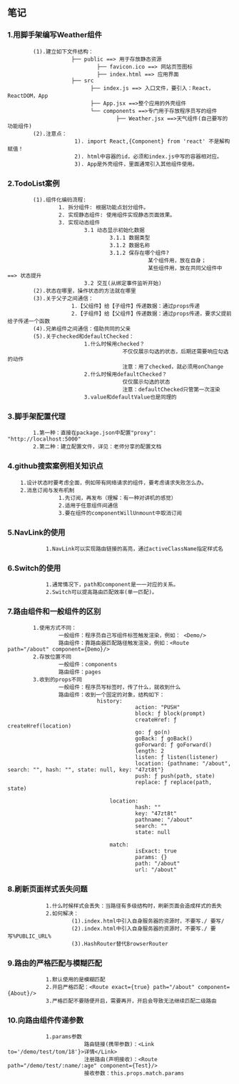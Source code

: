 ## 笔记

### 1.用脚手架编写Weather组件
			(1).建立如下文件结构：
						├── public ==> 用于存放静态资源
								├── favicon.ico ==> 网站页签图标
								├── index.html ==> 应用界面
						├── src
							  ├── index.js ==> 入口文件，要引入：React，ReactDOM，App
							  ├── App.jsx ==>整个应用的外壳组件
							  └── components ==>专门用于存放程序员写的组件
									  ├── Weather.jsx ==>天气组件(自己要写的功能组件)
			(2).注意点：
						 1). import React,{Component} from 'react' 不是解构赋值！
						 2). html中容器的id，必须和index.js中写的容器相对应。
						 3). App是外壳组件，里面通常引入其他组件使用。

### 2.TodoList案例
			(1).组件化编码流程:
					1. 拆分组件: 根据功能点划分组件。
					2. 实现静态组件: 使用组件实现静态页面效果。
					3. 实现动态组件
							3.1 动态显示初始化数据
									3.1.1 数据类型
									3.1.2 数据名称
									3.1.2 保存在哪个组件?
												某个组件用，放在自身；
												某些组件用，放在共同父组件中 ==> 状态提升
							3.2 交互(从绑定事件监听开始)
			(2).状态在哪里，操作状态的方法就在哪里
			(3).关于父子之间通信：
						1.【父组件】给【子组件】传递数据：通过props传递
						2.【子组件】给【父组件】传递数据：通过props传递，要求父提前给子传递一个函数
			(4).兄弟组件之间通信：借助共同的父亲
			(5).关于checked和defaultChecked：
							1.什么时候用checked？
										不仅仅展示勾选的状态，后期还需要响应勾选的动作
										注意：用了checked，就必须用onChange
							2.什么时候用defaultChecked？
										仅仅展示勾选的状态
										注意：defaultChecked只管第一次渲染
							3.value和defaultValue也是同理的

												

### 3.脚手架配置代理
			1.第一种：直接在package.json中配置"proxy": "http://localhost:5000"
			2.第二种：建立配置文件，详见：老师分享的配置文档

### 4.github搜索案例相关知识点
		1.设计状态时要考虑全面，例如带有网络请求的组件，要考虑请求失败怎么办。
		2.消息订阅与发布机制
					1.先订阅，再发布（理解：有一种对讲机的感觉）
					2.适用于任意组件间通信
					3.要在组件的componentWillUnmount中取消订阅		

### 5.NavLink的使用
				1.NavLink可以实现路由链接的高亮，通过activeClassName指定样式名

### 6.Switch的使用
				1.通常情况下，path和component是一一对应的关系。
				2.Switch可以提高路由匹配效率(单一匹配)。

### 7.路由组件和一般组件的区别
			1.使用方式不同：
					一般组件：程序员自己写组件标签触发渲染，例如： <Demo/>
					路由组件：靠路由器匹配路径触发渲染，例如：<Route path="/about" component={Demo}/>
			2.存放位置不同
					一般组件：components
					路由组件：pages
			3.收到的props不同
					一般组件：程序员写标签时，传了什么，就收到什么
					路由组件：收到一个固定的对象，结构如下：
								history:
											action: "PUSH"
											block: ƒ block(prompt)
											createHref: ƒ createHref(location)
											go: ƒ go(n)
											goBack: ƒ goBack()
											goForward: ƒ goForward()
											length: 2
											listen: ƒ listen(listener)
											location: {pathname: "/about", search: "", hash: "", state: null, key: "47zt8t"}
											push: ƒ push(path, state)
											replace: ƒ replace(path, state)

									location:
											hash: ""
											key: "47zt8t"
											pathname: "/about"
											search: ""
											state: null

									match:
											isExact: true
											params: {}
											path: "/about"
											url: "/about"

### 8.刷新页面样式丢失问题
				1.什么时候样式会丢失：当路径有多级结构时，刷新页面会造成样式的丢失
				2.如何解决：
						(1).index.html中引入自身服务器的资源时，不要写./ 要写/
						(2).index.html中引入自身服务器的资源时，不要写./ 要写%PUBLIC_URL%
						(3).HashRouter替代BrowserRouter

### 9.路由的严格匹配与模糊匹配
				1.默认使用的是模糊匹配
				2.开启严格匹配：<Route exact={true} path="/about" component={About}/>
				3.严格匹配不要随便开启，需要再开，开启会导致无法继续匹配二级路由

### 10.向路由组件传递参数
				1.params参数
							路由链接(携带参数)：<Link to='/demo/test/tom/18'}>详情</Link>
							注册路由(声明接收)：<Route path="/demo/test/:name/:age" component={Test}/>
							接收参数：this.props.match.params